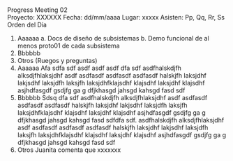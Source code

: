 <br>Progress Meeting 02</br>
Proyecto: XXXXXX
Fecha: dd/mm/aaaa Lugar: xxxxx
Asisten: Pp, Qq, Rr, Ss
Orden del Día
1. Aaaaaa
a. Docs de diseño de subsistemas
b. Demo funcional de al menos proto01 de cada subsistema
2. Bbbbbb
3. Otros (Ruegos y preguntas)
1. Aaaaaa
Afa sdfa sdf asdf asdf asdf dfa sdf asdfhalskdjfh alksdjfhlaksjdhf asdf asdfasdf asdfasdf
asdfasdf halskjfh laksjdhf lakjsdhf laksjdfh laksjfh laksjdhfklajsdhf klajsdhf laksjdhf klajsdhf
asjhdfasgdf gsdjfg ga g dfjkhasgd jahsgd kahsgd fasd sdf
2. Bbbbbb
Sdsq dfa sdf asdfhalskdjfh alksdjfhlaksjdhf asdf asdfasdf asdfasdf asdfasdf halskjfh laksjdhf
lakjsdhf laksjdfh laksjfh laksjdhfklajsdhf klajsdhf laksjdhf klajsdhf asjhdfasgdf gsdjfg ga g
dfjkhasgd jahsgd kahsgd fasd sdfdfa sdf.
asdfhalskdjfh alksdjfhlaksjdhf asdf asdfasdf asdfasdf asdfasdf halskjfh laksjdhf lakjsdhf
laksjdfh laksjfh laksjdhfklajsdhf klajsdhf laksjdhf klajsdhf asjhdfasgdf gsdjfg ga g dfjkhasgd
jahsgd kahsgd fasd sdf
3. Otros
Juanita comenta que xxxxxxx
